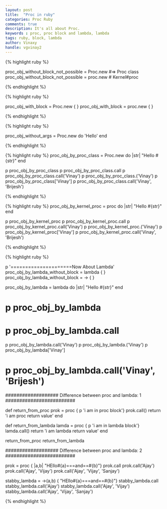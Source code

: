 ```yaml
---
layout: post
title:  "Proc in ruby"
categories: Proc Ruby
comments: true
description: It's all about Proc.
keywords : proc, proc block and lambda, lambda
tags: ruby, block, lambda
author: Vinaxy
handle: vgvinay2
---
```


{% highlight ruby %}

proc_obj_without_block_not_possible = Proc.new #=> Proc class
proc_obj_without_block_not_possible = proc.new # Kernel#proc

{% endhighlight %}

{% highlight ruby %}

proc_obj_with_block = Proc.new { }
proc_obj_with_block = proc.new { }

{% endhighlight %}

{% highlight ruby %}

proc_obj_without_args = Proc.new do 'Hello'
end

{% endhighlight %}

{% highlight ruby %}
proc_obj_by_proc_class = Proc.new do |str|
  "Hello #{str}"
end


p proc_obj_by_proc_class
p proc_obj_by_proc_class.call
p proc_obj_by_proc_class.call('Vinay')
p proc_obj_by_proc_class.('Vinay')
p proc_obj_by_proc_class['Vinay']
p proc_obj_by_proc_class.call('Vinay', 'Brijesh')

{% endhighlight %}

{% highlight ruby %}
proc_obj_by_kernel_proc = proc do |str|
  "Hello #{str}"
end

p proc_obj_by_kernel_proc
p proc_obj_by_kernel_proc.call
p proc_obj_by_kernel_proc.call('Vinay')
p proc_obj_by_kernel_proc.('Vinay')
p proc_obj_by_kernel_proc['Vinay']
p proc_obj_by_kernel_proc.call('Vinay', 'Brijesh')

{% endhighlight %}

{% highlight ruby %}

p '=====================Now About Lambda'
proc_obj_by_lambda_without_block = lambda { }
proc_obj_by_lambda_without_block = -> { }

proc_obj_by_lambda = lambda do |str|
  "Hello #{str}"
end

# p proc_obj_by_lambda
# p proc_obj_by_lambda.call
p proc_obj_by_lambda.call('Vinay')
p proc_obj_by_lambda.('Vinay')
p proc_obj_by_lambda['Vinay']
# p proc_obj_by_lambda.call('Vinay', 'Brijesh')


################### Difference between proc and lambda: 1 #########################


def return_from_proc
  prok = proc { p 'i am in proc block'}
  prok.call()
  return 'i am proc return value'
end



def return_from_lambda
  lamda = proc { p 'i am in lambda block'}
  lamda.call()
  return 'i am lambda return value'
end

return_from_proc
return_from_lambda


################### Difference between proc and lambda: 2 #########################


prok = proc { |a,b| "HEllo#{a}===and==#{b}"}
prok.call
prok.call('Ajay')
prok.call('Ajay', 'Vijay')
prok.call('Ajay', 'Vijay', 'Sanjay')

stabby_lambda = ->(a,b)  { "HEllo#{a}===and==#{b}"}
stabby_lambda.call
stabby_lambda.call('Ajay')
stabby_lambda.call('Ajay', 'Vijay')
stabby_lambda.call('Ajay', 'Vijay', 'Sanjay')

{% endhighlight %}